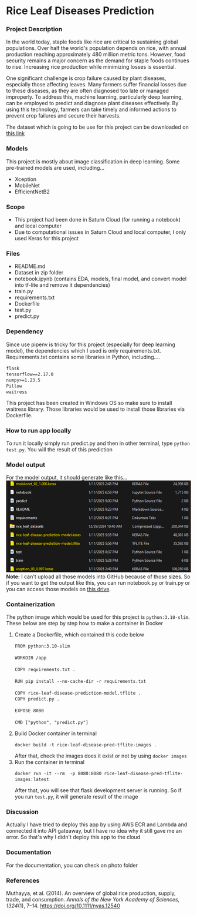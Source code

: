 # Rice Leaf Diseases Prediction

### Project Description
In the world today, staple foods like rice are critical to sustaining global populations. Over half the world's population depends on rice, with annual production reaching approximately 480 million metric tons. However, food security remains a major concern as the demand for staple foods continues to rise. Increasing rice production while minimizing losses is essential.

One significant challenge is crop failure caused by plant diseases, especially those affecting leaves. Many farmers suffer financial losses due to these diseases, as they are often diagnosed too late or managed improperly. To address this, machine learning, particularly deep learning, can be employed to predict and diagnose plant diseases effectively. By using this technology, farmers can take timely and informed actions to prevent crop failures and secure their harvests.

The dataset which is going to be use for this project can be downloaded on [this link](https://www.kaggle.com/datasets/maimunulkjisan/rice-leaf-datasettrain-test-and-valid)

### Models
This project is mostly about image classification in deep learning. Some pre-trained models are used, including...
- Xception
- MobileNet
- EfficientNetB2

### Scope
- This project had been done in Saturn Cloud (for running a notebook) and local computer
- Due to computational issues in Saturn Cloud and local computer, I only used Keras for this project

### Files
- README.md
- Dataset in zip folder
- notebook.ipynb (contains EDA, models, final model, and convert model into tf-lite and remove it dependencies)
- train.py
- requirements.txt
- Dockerfile
- test.py
- predict.py

### Dependency 
Since use pipenv is tricky for this project (especially for deep learning model), the dependencies which I used is only requirements.txt. Requirements.txt contains some libraries in Python, including....
```
flask
tensorflow==2.17.0
numpy>=1.23.5
Pillow
waitress
```
This project has been created in Windows OS so make sure to install waitress library. Those libraries would be used to install those libraries via Dockerfile.

### How to run app locally
To run it locally simply run predict.py and then in other terminal, type `python test.py`. You will the result of this prediction

### Model output
For the model output, it should generate like this...
![model output](image-1.png) <br>
**Note:** I can't upload all those models into GitHub because of those sizes. So if you want to get the output like this, you can run notebook.py or train.py or you can access those models on [this drive](https://drive.google.com/drive/folders/1h2zR5sOW3MJvRLFY0yqGMI4VXaGzUQDb?usp=sharing).

### Containerization
The python image which would be used for this project is `python:3.10-slim`. These below are step by step how to make a container in Docker
1. Create a Dockerfile, which contained this code below
    ```
    FROM python:3.10-slim

    WORKDIR /app

    COPY requirements.txt .

    RUN pip install --no-cache-dir -r requirements.txt

    COPY rice-leaf-disease-prediction-model.tflite .
    COPY predict.py .

    EXPOSE 8080

    CMD ["python", "predict.py"]
    ```
2. Build Docker container in terminal
    ```
    docker build -t rice-leaf-disease-pred-tflite-images .
    ```
    After that, check the images does it exist or not by using `docker images`
3. Run the container in terminal
    ```
    docker run -it --rm  -p 8080:8080 rice-leaf-disease-pred-tflite-images:latest
    ```
    After that, you will see that flask development server is running. So if you run `test.py`, it will generate result of the image

### Discussion 
Actually I have tried to deploy this app by using AWS ECR and Lambda and connected it into API gateaway, but I have no idea why it still gave me an error. So that's why I didn't deploy this app to the cloud

### Documentation
For the documentation, you can check on photo folder

### References
Muthayya, et al. (2014). An overview of global rice production, supply, trade, and consumption. *Annals of the New York Academy of Sciences, 1324*(1), 7–14. https://doi.org/10.1111/nyas.12540